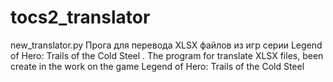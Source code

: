 # tocs2_translator
new_translator.py Прога для перевода XLSX файлов из игр серии Legend of Hero: Trails of the Cold Steel . The program for translate XLSX files, been create in the work on the game Legend of Hero: Trails of the Cold Steel  
